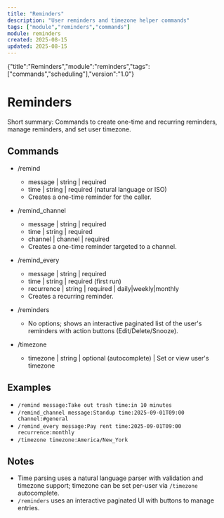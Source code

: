 ```yaml
---
title: "Reminders"
description: "User reminders and timezone helper commands"
tags: ["module","reminders","commands"]
module: reminders
created: 2025-08-15
updated: 2025-08-15
---
```

<!--DOC-JSON-->{"title":"Reminders","module":"reminders","tags":["commands","scheduling"],"version":"1.0"}<!--/DOC-JSON-->

# Reminders

Short summary: Commands to create one-time and recurring reminders, manage reminders, and set user timezone.

## Commands

- /remind
  - message | string | required
  - time | string | required (natural language or ISO)
  - Creates a one-time reminder for the caller.

- /remind_channel
  - message | string | required
  - time | string | required
  - channel | channel | required
  - Creates a one-time reminder targeted to a channel.

- /remind_every
  - message | string | required
  - time | string | required (first run)
  - recurrence | string | required | daily|weekly|monthly
  - Creates a recurring reminder.

- /reminders
  - No options; shows an interactive paginated list of the user's reminders with action buttons (Edit/Delete/Snooze).

- /timezone
  - timezone | string | optional (autocomplete) | Set or view user's timezone

## Examples

- `/remind message:Take out trash time:in 10 minutes`
- `/remind_channel message:Standup time:2025-09-01T09:00 channel:#general`
- `/remind_every message:Pay rent time:2025-09-01T09:00 recurrence:monthly`
- `/timezone timezone:America/New_York`

## Notes

- Time parsing uses a natural language parser with validation and timezone support; timezone can be set per-user via `/timezone` autocomplete.
- `/reminders` uses an interactive paginated UI with buttons to manage entries.
